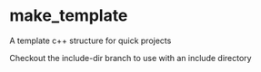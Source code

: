 make_template
=============

A template c++ structure for quick projects

Checkout the include-dir branch to use with an include directory
